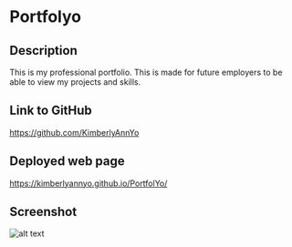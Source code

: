 # Portfolyo

## Description

This is my professional portfolio. This is made for future employers 
to be able to view my projects and skills. 

## Link to GitHub
https://github.com/KimberlyAnnYo
 
 ## Deployed web page
 https://kimberlyannyo.github.io/PortfolYo/

 ## Screenshot

 ![alt text](desktop.portfolyo.assets.portfolio.png)
